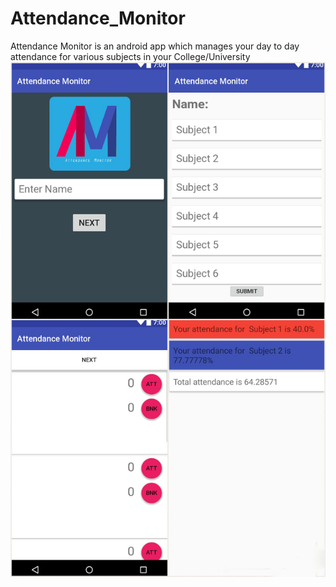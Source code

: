 # Attendance_Monitor
Attendance Monitor is an android app which manages your day to day attendance for various subjects in your College/University
![Screenshots](https://github.com/Somil112/Attendance_Monitor/blob/master/Screenshots/Screenshots.jpg )
